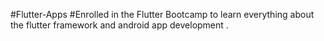#Flutter-Apps
#Enrolled in the Flutter Bootcamp to learn everything about the flutter framework and android app development .

